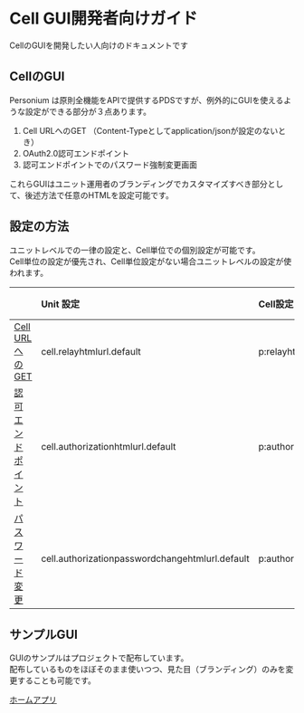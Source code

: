# Cell GUI開発者向けガイド

CellのGUIを開発したい人向けのドキュメントです

## CellのGUI
Personium は原則全機能をAPIで提供するPDSですが、例外的にGUIを使えるような設定ができる部分が３点あります。

1. Cell URLへのGET （Content-Typeとしてapplication/jsonが設定のないとき）
1. OAuth2.0認可エンドポイント
1. 認可エンドポイントでのパスワード強制変更画面

これらGUIはユニット運用者のブランディングでカスタマイズすべき部分として、後述方法で任意のHTMLを設定可能です。

## 設定の方法

ユニットレベルでの一律の設定と、Cell単位での個別設定が可能です。  
Cell単位の設定が優先され、Cell単位設定がない場合ユニットレベルの設定が使われます。  

||Unit 設定|Cell設定|備考|
|:--|:--|:--|:--|
|[Cell URLへのGET](../apiref/current/200_Cell_Root.md)|cell.relayhtmlurl.default|p:relayhtmlurl||
|[認可エンドポイント](../apiref/current/292_OAuth2_Authorization_Endpoint.md)|cell.authorizationhtmlurl.default|p:authorizationhtmlurl||
|[パスワード変更](../apiref/current/292_OAuth2_Authorization_Endpoint.md)|cell.authorizationpasswordchangehtmlurl.default|p:authorizationpasswordchangehtmlurl||


## サンプルGUI

GUIのサンプルはプロジェクトで配布しています。  
配布しているものをほぼそのまま使いつつ、見た目（ブランディング）のみを変更することも可能です。  

[ホームアプリ](https://github.com/personium/app-cc-home)


